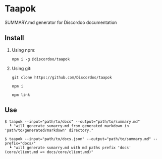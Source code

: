 Taapok
=
SUMMARY.md generator for Discordoo documentation

Install
-
1. Using npm:

   `npm i -g @discordoo/taapok`

2. Using git:
   
   `git clone https://github.com/Discordoo/taapok`
   
   `npm i`

   `npm link`

Use
-
```shell
$ taapok --input="path/to/docs" --output="path/to/summary.md"
  ┗ "will generate sumarry.md from generated markdown in 'path/to/generated/markdown' directory."
  
$ taapok --input="path/to/docs.json" --output="path/to/summary.md" --prefix="docs/"
  ┗ "will generate sumarry.md with md paths prefix 'docs' (core/client.md => docs/core/client.md)"
```
